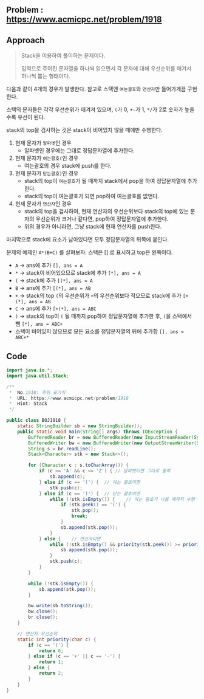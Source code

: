 ## Problem : https://www.acmicpc.net/problem/1918

## Approach

> Stack을 이용하여 풀이하는 문제이다.
>
> 입력으로 주어진 문자열을 하나씩 읽으면서 각 문자에 대해 우선순위를 매겨서 하나씩 뽑는 형태이다.

다음과 같이 4개의 경우가 발생한다. 참고로 스택엔 `여는괄호`와 `연산자`만 들어가게끔 구현한다.

스택의 문자들은 각각 우선순위가 매겨져 있으며, `(`가 0, `+-`가 1, `*/`가 2로 숫자가 높을수록 우선이 된다.

stack의 top을 검사하는 것은 stack이 비어있지 않을 때에만 수행한다.

1. 현재 문자가 `알파벳`인 경우
   - 알파벳인 경우에는 그대로 정답문자열에 추가한다.
2. 현재 문자가 `여는괄호(`인 경우
   - 여는괄호의 경우 stack에 push를 한다.
3. 현재 문자가 `닫는괄호)`인 경우
   - stack의 top이 `여는괄호`가 될 때까지 stack에서 pop을 하여 정답문자열에 추가한다.
   - stack의 top이 여는괄호가 되면 pop하여 여는괄호를 없앤다.
4. 현재 문자가 `연산자`인 경우
   - stack의 top을 검사하여, 현재 연산자의 우선순위보다 stack의 top에 있는 문자의 우선순위가 크거나 같다면, pop하여 정답문자열에 추가한다.
   - 위의 경우가 아니라면, 그냥 stack에 현재 연산자를 push한다.

마지막으로 stack에 요소가 남아있다면 모두 정답문자열의 뒤쪽에 붙인다.



문제의 예제인 `A*(B+C)` 를 살펴보자. 스택은 [] 로 표시하고 top은 왼쪽이다.

- `A` -> ans에 추가 `[], ans = A`
- `*` -> stack이 비어있으므로 stack에 추가 `[*], ans = A`
- `(` -> stack에 추가 `[(*], ans = A`
- `B` -> ans에 추가 `[(*], ans = AB`
- `+` -> stack의 top `(`의 우선순위가 `+`의 우선순위보다 작으므로 stack에 추가 `[+(*], ans = AB`
- `C` -> ans에 추가 `[+(*], ans = ABC`
- `)` -> stack의 top이 `(` 될 때까지 pop하여 정답문자열에 추가한 후, `(`을 스택에서 뺌 `[*], ans = ABC+`
- 스택이 비어있지 않으므로 모든 요소를 정답문자열의 뒤에 추가함 `[], ans = ABC+*`

## Code

```java
import java.io.*;
import java.util.Stack;

/**
 *  No.1918: 후위 표기식
 *  URL: https://www.acmicpc.net/problem/1918
 *  Hint: Stack
 */

public class BOJ1918 {
    static StringBuilder sb = new StringBuilder();
    public static void main(String[] args) throws IOException {
        BufferedReader br = new BufferedReader(new InputStreamReader(System.in));
        BufferedWriter bw = new BufferedWriter(new OutputStreamWriter(System.out));
        String s = br.readLine();
        Stack<Character> stk = new Stack<>();

        for (Character c : s.toCharArray()) {
            if (c >= 'A' && c <= 'Z') { // 알파벳이면 그대로 출력
                sb.append(c);
            } else if (c == '(') {  // 여는 괄호이면
                stk.push(c);
            } else if (c == ')') {  // 닫는 괄호이면
                while (!stk.isEmpty()) {    // 여는 괄호가 나올 때까지 수행ㄱ
                    if (stk.peek() == '(') {
                        stk.pop();
                        break;
                    }
                    sb.append(stk.pop());
                }
            } else {	// 연산자이면
                while (!stk.isEmpty() && priority(stk.peek()) >= priority(c)) {
                    sb.append(stk.pop());
                }
                stk.push(c);
            }
        }

        while (!stk.isEmpty()) {
            sb.append(stk.pop());
        }

        bw.write(sb.toString());
        bw.close();
        br.close();
    }

    // 연산자 우선순위
    static int priority(char c) {
        if (c == '(') {
            return 0;
        } else if (c == '+' || c == '-') {
            return 1;
        } else {
            return 2;
        }
    }
}
```

